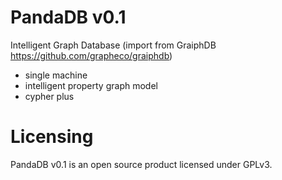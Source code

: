 # PandaDB v0.1
Intelligent Graph Database (import from GraiphDB https://github.com/grapheco/graiphdb)

* single machine
* intelligent property graph model
* cypher plus

# Licensing
PandaDB v0.1 is an open source product licensed under GPLv3.
